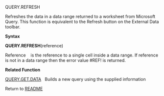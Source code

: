 QUERY.REFRESH

Refreshes the data in a data range returned to a worksheet from
Microsoft Query. This function is equivalent to the Refresh button on
the External Data toolbar.

**Syntax**

**QUERY.REFRESH**(reference)

Reference    is the reference to a single cell inside a data range. If
reference is not in a data range then the error value \#REF\! is
returned.

**Related Function**

[QUERY.GET.DATA](QUERY.GET.DATA.md)   Builds a new query using the supplied information



Return to [README](README.md)

